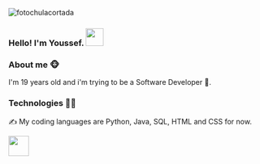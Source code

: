 ![fotochulacortada](https://github.com/YoussefAKQ/YoussefAKQ/assets/118306973/cfdcfe0c-8d0d-4e46-9021-f275d0296e74)

### Hello! I'm Youssef. <img src="https://github.com/TheDudeThatCode/TheDudeThatCode/blob/master/Assets/Hi.gif" width="35" />

### About me 🐵
I'm 19 years old and i'm trying to be a Software Developer 🐣.

### Technologies 🧑‍💻
✍️ My coding languages are Python, Java, SQL, HTML and CSS for now.

<img src="https://github.com/YoussefAKQ/YoussefAKQ/assets/118306973/0aeaecfc-93a0-4ecd-a317-14f9bed1faff" width="40"/>



